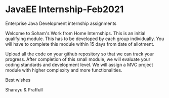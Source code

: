 # JavaEE Internship-Feb2021
Enterprise Java Development internship assignments

Welcome to Soham's Work from Home Internships. This is an initial qualifying module. This has to be developed by each group individually. You will have to complete this module within 15 days from date of allotment.

Upload all the code on your github repository so that we can track your progress. After completion of this small module, we will evaluate your coding standards and development level. We will assign a MVC project module with higher complexity and more functionalities.

Best wishes

Sharayu & Praffull

